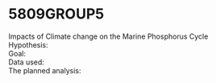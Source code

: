 # 5809GROUP5
Impacts of Climate change on the Marine  Phosphorus Cycle  
Hypothesis:  
Goal:   
Data used:   
The planned analysis:  
